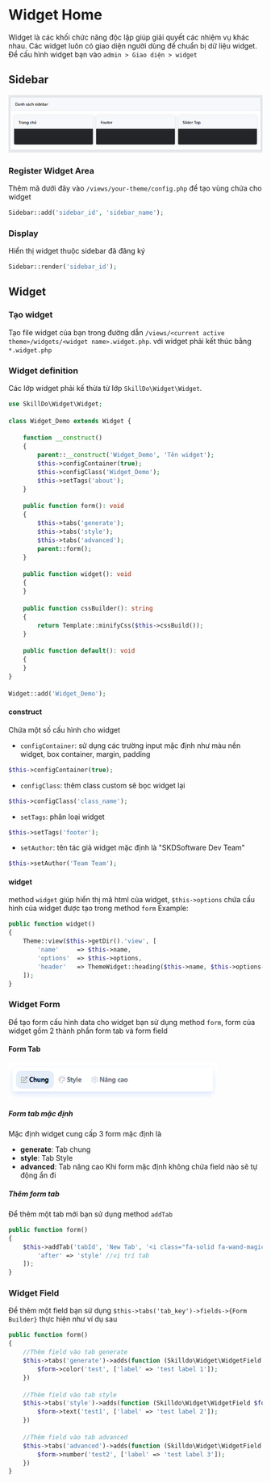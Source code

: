 # Widget Home

Widget là các khối chức năng độc lập giúp giải quyết các nhiệm vụ khác nhau. 
Các widget luôn có giao diện người dùng để chuẩn bị dữ liệu widget.
Để cấu hình widget bạn vào `admin > Giao diện > widget`

## Sidebar
![img_3.png](img_3.png)
### Register Widget Area
Thêm mã dưới đây vào `/views/your-theme/config.php` để tạo vùng chứa cho widget
```php
Sidebar::add('sidebar_id', 'sidebar_name');
```

### Display
Hiển thị widget thuộc sidebar đã đăng ký
```php
Sidebar::render('sidebar_id');
```

## Widget
### Tạo widget
Tạo file widget của bạn trong đường dẫn `/views/<current active theme>/widgets/<widget name>.widget.php`. với widget phải kết thúc bằng `*.widget.php`

### Widget definition
Các lớp widget phải kế thừa từ lớp `SkillDo\Widget\Widget`.

```php
use SkillDo\Widget\Widget;

class Widget_Demo extends Widget {

    function __construct() 
    {
        parent::__construct('Widget_Demo', 'Tên widget');
        $this->configContainer(true);
        $this->configClass('Widget_Demo');
        $this->setTags('about');
    }
    
    public function form(): void 
    {
        $this->tabs('generate');
        $this->tabs('style');
        $this->tabs('advanced');
        parent::form();
    }
    
    public function widget(): void 
    {
    }
    
    public function cssBuilder(): string
    {
        return Template::minifyCss($this->cssBuild());
    }
    
    public function default(): void 
    {
    }
}

Widget::add('Widget_Demo');
```

#### construct
Chứa một số cấu hình cho widget
>
- `configContainer`: sử dụng các trường input mặc định như màu nền widget, box container, margin, padding
```php
$this->configContainer(true);
```

- `configClass`: thêm class custom sẽ bọc widget lại
```php
$this->configClass('class_name');
```

- `setTags`: phân loại widget
```php
$this->setTags('footer');
```

- `setAuthor`: tên tác giả widget mặc định là "SKDSoftware Dev Team"
```php
$this->setAuthor('Team Team');
```

#### widget
method `widget` giúp hiển thị mã html của widget, `$this->options` chứa cấu hình của widget được tạo trong method `form`
Example:
```php
public function widget()
{
    Theme::view($this->getDir().'view', [
        'name'     => $this->name,
        'options'  => $this->options,
        'header'   => ThemeWidget::heading($this->name, $this->options->heading, '.js_'.$this->key.'_'.$this->id, true),
    ]);
}
```

### Widget Form
Để tạo form cấu hình data cho widget bạn sử dụng method `form`, form của widget gồm 2 thành phần form tab và form field
#### Form Tab
![img_4.png](img_4.png)
##### Form tab mặc định
Mặc định widget cung cấp 3 form mặc định là
- **generate**: Tab chung
- **style**: Tab Style
- **advanced**: Tab nâng cao
Khi form mặc định không chứa field nào sẽ tự động ẩn đi
##### Thêm form tab
Để thêm một tab mới bạn sử dụng method `addTab`

```php
public function form()
{
    $this->addTab('tabId', 'New Tab', '<i class="fa-solid fa-wand-magic-sparkles"></i>', [
        'after' => 'style' //vị trí tab
    ]);
}
```

### Widget Field
Để thêm một field bạn sử dụng `$this->tabs('tab_key')->fields->{Form Builder}` thực hiện như ví dụ sau

```php
public function form()
{   
    //Thêm field vào tab generate
    $this->tabs('generate')->adds(function (Skilldo\Widget\WidgetField $form) {
        $form->color('test', ['label' => 'test label 1']);
    })

    //Thêm field vào tab style
    $this->tabs('style')->adds(function (Skilldo\Widget\WidgetField $form) {
        $form->text('test1', ['label' => 'test label 2']);
    })

    //Thêm field vào tab advanced
    $this->tabs('advanced')->adds(function (Skilldo\Widget\WidgetField $form) {
        $form->number('test2', ['label' => 'test label 3']);
    }) 
}
```